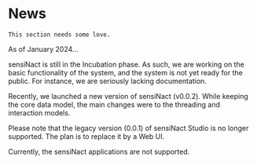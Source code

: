 # News

```{admonition} Note from David
This section needs some love.
```

As of January 2024...

sensiNact is still in the Incubation phase. As such, we are working on the basic functionality of the system,
and the system is not yet ready for the public. For instance, we are seriously lacking documentation.

Recently, we launched a new version of sensiNact (v0.0.2).
While keeping the core data model, the main changes were to the threading and interaction models.

Please note that the legacy version (0.0.1) of sensiNact Studio is no longer supported.
The plan is to replace it by a Web UI.

Currently, the sensiNact applications are not supported.
